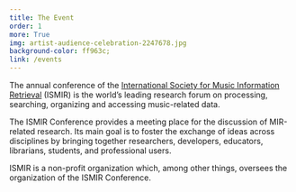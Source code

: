 ```yaml
---
title: The Event
order: 1
more: True
img: artist-audience-celebration-2247678.jpg
background-color: ff963c;
link: /events
---
```


The annual conference of the [International Society for Music Information Retrieval](http://ismir.net/) (ISMIR) is the world’s leading research forum on processing, searching, organizing and accessing music-related data.

The ISMIR Conference provides a meeting place for the discussion of MIR-related research. Its main goal is to foster the exchange of ideas across disciplines by bringing together researchers, developers, educators, librarians, students, and professional users.

ISMIR is a non-profit organization which, among other things, oversees the organization of the ISMIR Conference.
